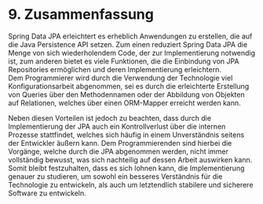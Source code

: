 # 9. Zusammenfassung

Spring Data JPA erleichtert es erheblich Anwendungen zu erstellen, die auf die Java Persistence API setzen. Zum einen 
reduziert Spring Data JPA die Menge von sich wiederholendem Code, der zur Implementierung notwendig ist, zum anderen bietet
es viele Funktionen, die die Einbindung von JPA Repositories ermöglichen und deren Implementierung erleichtern.  
Dem Programmierer wird durch die Verwendung der Technologie viel Konfigurationsarbeit abgenommen, sei es durch die erleichterte Erstellung von Queries über den Methodennamen oder der Abbildung von Objekten auf Relationen, welches über einen ORM-Mapper erreicht werden kann.  

Neben diesen Vorteilen ist jedoch zu beachten, dass durch die Implementierung der JPA auch ein Kontrollverlust über die internen Prozesse stattfindet, welches sich häufig in einem Unverständnis seitens der Entwickler äußern kann. Dem Programmierenden sind hierbei die Vorgänge, welche durch die JPA abgenommen werden, nicht immer vollständig bewusst, was sich nachteilig auf dessen Arbeit auswirken kann.  
Somit bleibt festzuhalten, dass es sich lohnen kann, die Implementierung genauer zu studieren, um sowohl ein besseres Verständnis für die Technologie zu entwickeln, als auch um letztendlich stabilere und sicherere Software zu entwickeln.   
